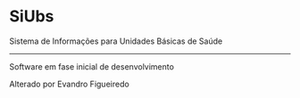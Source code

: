 # SiUbs
Sistema de Informações para Unidades Básicas de Saúde

---
Software em fase inicial de desenvolvimento

Alterado por Evandro Figueiredo